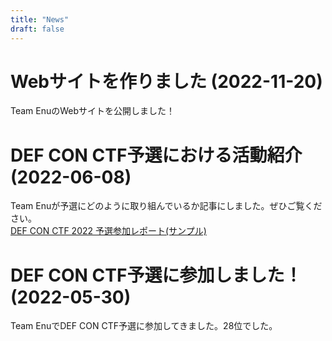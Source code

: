 ```yaml
---
title: "News"
draft: false
---
```

# Webサイトを作りました (2022-11-20)  

Team EnuのWebサイトを公開しました！

# DEF CON CTF予選における活動紹介 (2022-06-08)

Team Enuが予選にどのように取り組んでいるか記事にしました。ぜひご覧ください。  
[DEF CON CTF 2022 予選参加レポート(サンプル)](/posts/2022060801)

# DEF CON CTF予選に参加しました！ (2022-05-30)  

Team EnuでDEF CON CTF予選に参加してきました。28位でした。

